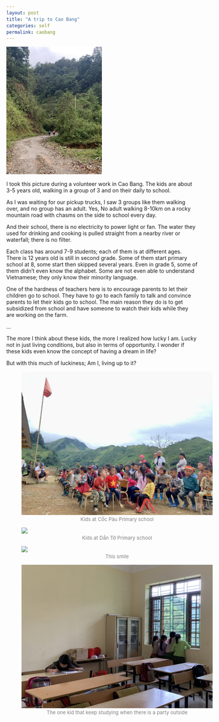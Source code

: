 ```yaml
---
layout: post
title: "A trip to Cao Bang"
categories: self
permalink: caobang
---
```

<img src="/assets/img/posts/walking_kids.jpeg" class="img-center" style="width:50%"/>

I took this picture during a volunteer work in Cao Bang. The kids are about 3-5 years old, walking in a group of 3 and on their daily to school. 

As I was waiting for our pickup trucks, I saw 3 groups like them walking over, and no group has an adult. 
Yes, No adult walking 8-10km on a rocky mountain road with chasms on the side to school every day.

And their school, there is no electricity to power light or fan. 
The water they used for drinking and cooking is pulled straight from a nearby river or waterfall; there is no filter.


Each class has around 7-9 students; each of them is at different ages. 
There is 12 years old is still in second grade. Some of them start primary school at 8, some start then skipped several years. 
Even in grade 5, some of them didn’t even know the alphabet. 
Some are not even able to understand Vietnamese; they only know their minority language.

One of the hardness of teachers here is to encourage parents to let their children go to school. 
They have to go to each family to talk and convince parents to let their kids go to school. 
The main reason they do is to get subsidized from school and have someone to watch their kids while they are working on the farm.

…

The more I think about these kids, the more I realized how lucky I am. 
Lucky not in just living conditions, but also in terms of opportunity. 
I wonder if these kids even know the concept of having a dream in life?

But with this much of luckiness; Am I, living up to it?

<figure style="width:100%" class="img-center">
    <img src="/assets/img/posts/kids_at_coc_pau.jpeg" />
    <figcaption style='text-align:center; font-size:13px; color:gray;'>Kids at Cốc Pàu Primary school</figcaption>
</figure>

<figure style="width:100%" class="img-center">
    <img src="/assets/img/posts/kids_at_dan_to.jpg" />
    <figcaption style='text-align:center; font-size:13px; color:gray;'>Kids at Dẩn Tờ Primary school</figcaption>
</figure>

<figure style="width:100%" class="img-center">
    <img src="/assets/img/posts/smiling_kid.jpeg" />
    <figcaption style='text-align:center; font-size:13px; color:gray;'>This smile</figcaption>
</figure>

<figure style="width:100%" class="img-center">
    <img src="/assets/img/posts/learning_kid.jpeg" />
    <figcaption style='text-align:center; font-size:13px; color:gray;'>The one kid that keep studying when there is a party outside</figcaption>
</figure>

